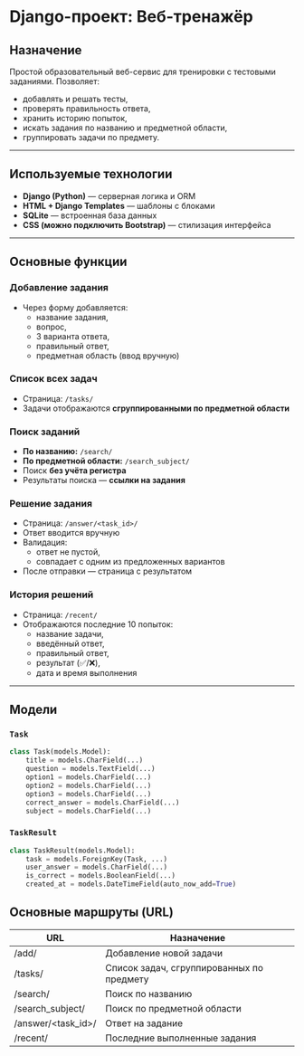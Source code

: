 #  Django-проект: Веб-тренажёр

##  Назначение

Простой образовательный веб-сервис для тренировки с тестовыми заданиями. Позволяет:
- добавлять и решать тесты,
- проверять правильность ответа,
- хранить историю попыток,
- искать задания по названию и предметной области,
- группировать задачи по предмету.

---

##  Используемые технологии

- **Django (Python)** — серверная логика и ORM
- **HTML + Django Templates** — шаблоны с блоками
- **SQLite** — встроенная база данных
- **CSS (можно подключить Bootstrap)** — стилизация интерфейса

---

##  Основные функции

###  Добавление задания
- Через форму добавляется:
  - название задания,
  - вопрос,
  - 3 варианта ответа,
  - правильный ответ,
  - предметная область (ввод вручную)

###  Список всех задач
- Страница: `/tasks/`
- Задачи отображаются **сгруппированными по предметной области**

###  Поиск заданий
- **По названию:** `/search/`
- **По предметной области:** `/search_subject/`
- Поиск **без учёта регистра**
- Результаты поиска — **ссылки на задания**

### Решение задания
- Страница: `/answer/<task_id>/`
- Ответ вводится вручную
- Валидация:
  - ответ не пустой,
  - совпадает с одним из предложенных вариантов
- После отправки — страница с результатом

### История решений
- Страница: `/recent/`
- Отображаются последние 10 попыток:
  - название задачи,
  - введённый ответ,
  - правильный ответ,
  - результат (✅/❌),
  - дата и время выполнения

---

## Модели

### `Task`

```python
class Task(models.Model):
    title = models.CharField(...)
    question = models.TextField(...)
    option1 = models.CharField(...)
    option2 = models.CharField(...)
    option3 = models.CharField(...)
    correct_answer = models.CharField(...)
    subject = models.CharField(...)

```

### `TaskResult`
```python
class TaskResult(models.Model):
    task = models.ForeignKey(Task, ...)
    user_answer = models.CharField(...)
    is_correct = models.BooleanField(...)
    created_at = models.DateTimeField(auto_now_add=True)

```

##  Основные маршруты (URL)

| URL | Назначение |
| ----------- | ----------- |
| /add/    | Добавление новой задачи   |
| /tasks/    | Список задач, сгруппированных по предмету   |
| /search/    | Поиск по названию   |
| /search_subject/    | Поиск по предметной области  |
| /answer/<task_id>/   | Ответ на задание   |
| /recent/    | Последние выполненные задания  |

